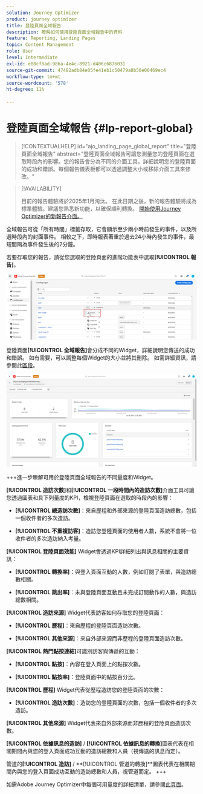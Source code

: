 ```yaml
---
solution: Journey Optimizer
product: journey optimizer
title: 登陸頁面全域報告
description: 瞭解如何使用登陸頁面全域報告中的資料
feature: Reporting, Landing Pages
topic: Content Management
role: User
level: Intermediate
exl-id: e88cf8ad-986a-4e4c-8921-d406c6876031
source-git-commit: 47482adb84e05fe41eb1c50479a8b50e00469ec4
workflow-type: tm+mt
source-wordcount: '578'
ht-degree: 11%

---
```


# 登陸頁面全域報告 {#lp-report-global}

>[!CONTEXTUALHELP]
>id="ajo_landing_page_global_report"
>title="登陸頁面全域報告"
>abstract="登陸頁面全域報告可讓您測量您的登陸頁面在選取時段內的影響。您的報告會分為不同的介面工具，詳細說明您的登陸頁面的成功和錯誤。每個報告儀表板都可以透過調整大小或移除介面工具來修改。"

>[!AVAILABILITY]
>
>目前的報告體驗將於2025年1月淘汰。 在此日期之後，新的報告體驗將成為標準體驗。建議您熟悉新功能，以確保順利轉換。 [開始使用Journey Optimizer的新報告介面。](report-gs-cja.md)

全域報告可從「所有時間」標籤存取，它會顯示至少兩小時前發生的事件，以及所選時段內的封面事件。 相較之下，即時報表著重於過去24小時內發生的事件，最短間隔為事件發生後的2分鐘。

若要存取您的報告，請從您選取的登陸頁面的進階功能表中選取&#x200B;**[!UICONTROL 報告]**。

![](assets/landing_page_report.png)

登陸頁面&#x200B;**[!UICONTROL 全域報告]**&#x200B;會分成不同的Widget，詳細說明您傳送的成功和錯誤。 如有需要，可以調整每個Widget的大小並將其刪除。 如需詳細資訊，請參閱此[區段](global-report.md)。

![](assets/landing_page_global.png)

+++進一步瞭解可用於登陸頁面全域報告的不同量度和Widget。

**[!UICONTROL 造訪次數]**&#x200B;和&#x200B;**[!UICONTROL 一段時間內的造訪次數]**&#x200B;介面工具可讓您透過圖表和具下列量度的KPI，檢視登陸頁面在選取的時段內的影響：

* **[!UICONTROL 總造訪次數]**：來自歷程和外部來源的登陸頁面造訪總數，包括一個收件者的多次造訪。

* **[!UICONTROL 不重複訪客]**：造訪您登陸頁面的使用者人數，系統不會將一位收件者的多次造訪納入考量。

**[!UICONTROL 登陸頁面效能]** Widget會透過KPI詳細列出與訊息相關的主要資訊：

* **[!UICONTROL 轉換率]**：與登入頁面互動的人數，例如訂閱了表單，與造訪總數相關。

* **[!UICONTROL 跳出率]**：未與登陸頁面互動且未完成訂閱動作的人數，與造訪總數相關。

**[!UICONTROL 造訪來源]** Widget代表訪客如何存取您的登陸頁面：

* **[!UICONTROL 歷程]**：來自歷程的登陸頁面造訪次數。

* **[!UICONTROL 其他來源]**：來自外部來源而非歷程的登陸頁面造訪次數。

**[!UICONTROL 熱門點按連結]**&#x200B;可識別訪客與傳遞的互動：

* **[!UICONTROL 點按]**：內容在登入頁面上的點按次數。

* **[!UICONTROL 點按率]**：登陸頁面中的點按百分比。

**[!UICONTROL 歷程]** Widget代表從歷程造訪您的登陸頁面的次數：

* **[!UICONTROL 造訪次數]**：造訪您的登陸頁面的次數，包括一個收件者的多次造訪。

**[!UICONTROL 其他來源]** Widget代表來自外部來源而非歷程的登陸頁面造訪次數。

**[!UICONTROL 依據訊息的造訪]** / **[!UICONTROL 依據訊息的轉換]**&#x200B;圖表代表在相關期間內與您的登入頁面成功互動的造訪總數和人員（視傳送的訊息而定）。

管道的&#x200B;**[!UICONTROL 造訪]** / **[!UICONTROL 管道的轉換]**圖表代表在相關期間內與您的登入頁面成功互動的造訪總數和人員，視管道而定。
+++

如需Adobe Journey Optimizer中每個可用量度的詳細清單，請參閱[此頁面](global-report.md#list-of-components-global)。
